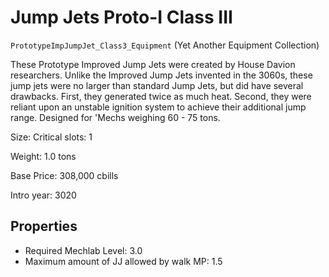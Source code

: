 # Jump Jets Proto-I Class III

`PrototypeImpJumpJet_Class3_Equipment` (Yet Another Equipment Collection)

These Prototype Improved Jump Jets were created by House Davion researchers. Unlike the Improved Jump Jets invented in the 3060s, these jump jets were no larger than standard Jump Jets, but did have several drawbacks. First, they generated twice as much heat. Second, they were reliant upon an unstable ignition system to achieve their additional jump range. Designed for 'Mechs weighing 60 - 75 tons.

Size: Critical slots: 1

Weight: 1.0 tons

Base Price: 308,000 cbills

Intro year: 3020

## Properties
* Required Mechlab Level: 3.0 
* Maximum amount of JJ allowed by walk MP: 1.5 
